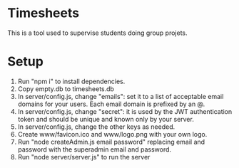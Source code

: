 # Timesheets
This is a tool used to supervise students doing group projets.

# Setup

1. Run "npm i" to install dependencies.
2. Copy empty.db to timesheets.db
3. In server/config.js, change "emails": set it to a list of acceptable email domains for your users. Each email domain is prefixed by an @.
4. In server/config.js, change "secret": it is used by the JWT authentication token and should be unique and known only by your server.
5. In server/config.js, change the other keys as needed.
6. Create www/favicon.ico and www/logo.png with your own logo.
7. Run "node createAdmin.js email password" replacing email and password with the superadmin email and password.
8. Run "node server/server.js" to run the server
